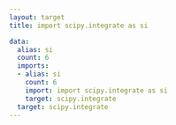 ```yaml
---
layout: target
title: import scipy.integrate as si

data:
  alias: si
  count: 6
  imports:
  - alias: si
    count: 6
    import: import scipy.integrate as si
    target: scipy.integrate
  target: scipy.integrate
---
```

